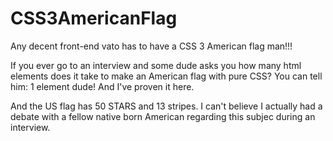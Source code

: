 CSS3AmericanFlag
================

Any decent front-end vato has to have a CSS 3 American flag man!!!

If you ever go to an interview and some dude asks you how many html elements does it take to make an American flag with pure CSS?  You can tell him: 1 element dude!  And I've proven it here. 

And the US flag has 50 STARS and 13 stripes.  I can't believe I actually had a debate with a fellow native born American regarding this subjec during an interview.

